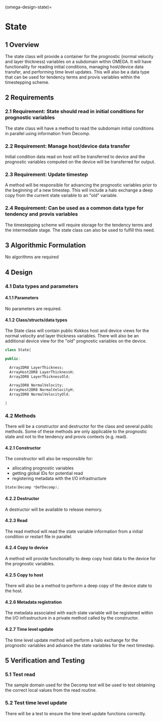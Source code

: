 (omega-design-state)=
# State

## 1 Overview

The state class will provide a container for the prognostic (normal velocity and layer thickness) variables on a subdomain within OMEGA.
It will have functionality for reading initial conditions, managing host/device data transfer, and performing time level updates.
This will also be a data type that can be used for tendency terms and provis variables within the timestepping scheme.

## 2 Requirements

### 2.1 Requirement: State should read in initial conditions for prognostic variables
The state class will have a method to read the subdomain initial conditions in parallel using information from Decomp.

### 2.2 Requirement: Manage host/device data transfer
Initial condition data read on host will be transferred to device and the prognostic variables computed on the device will be transferred for output.

### 2.3 Requirement: Update timestep
A method will be responsible for advancing the prognostic variables prior to the beginning of a new timestep. This will include a halo exchange a deep copy from the current state variable to an "old" variable.

### 2.4 Requirement: Can be used as a common data type for tendency and provis variables
The timestepping scheme will require storage for the tendency terms and the intermediate stage. The state class can also be used to fulfill this need.

## 3 Algorithmic Formulation

No algorithms are required

## 4 Design

### 4.1 Data types and parameters
#### 4.1.1 Parameters
No parameters are required.


#### 4.1.2 Class/structs/data types
The State class will contain public Kokkos host and device views for the normal velocity and layer thickness variables. There will also be an additional device view for the "old" prognostic variables on the device. 

```c++
class State{

public:

  Array2DR8 LayerThickness;
  ArrayHost2DR8 LayerThicknessH;
  Array2DR8 LayerThicknessOld;

  Array2DR8 NormalVelocity;
  ArrayHost2DR8 NormalVelocityH;
  Array2DR8 NormalVelocityOld;

}
```

### 4.2 Methods

There will be a constructor and destructor for the class and several public methods. Some of these methods are only applicable to the prognostic state and not to the tendency and provis contexts (e.g. read).

#### 4.2.1 Constructor
The constructor will also be responsible for:
  * allocating prognostic variables
  * getting global IDs for potential read
  * registering metadata with the I/O infrastructure

```c++
State(Decomp *DefDecomp);
```

#### 4.2.2 Destructor
A destructor will be available to release memory.

#### 4.2.3 Read
The read method will read the state variable information from a initial condition or restart file in parallel.

#### 4.2.4 Copy to device
A method will provide functionality to deep copy host data to the device for the prognostic variables.

#### 4.2.5 Copy to host
There will also be a method to perform a deep copy of the device state to the host.

#### 4.2.6 Metadata registration
The metadata associated with each state variable will be registered within the I/O infrastructure in a private method called by the constructor.

#### 4.2.7 Time level update
The time level update method will perform a halo exchange for the prognostic variables and advance the state variables for the next timestep.

## 5 Verification and Testing

### 5.1 Test read

The sample domain used for the Decomp test will be used to test obtaining the correct local values from the read routine.

### 5.2 Test time level update

There will be a test to ensure the time level update functions correctly.

